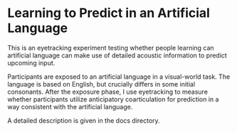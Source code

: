 # Learning to Predict in an Artificial Language

This is an eyetracking experiment testing whether people learning can artificial language can make use of detailed acoustic information to predict upcoming input.

Participants are exposed to an artificial language in a visual-world task. 
The language is based on English, but crucially differs in some initial consonants.
After the exposure phase, I use eyetracking to measure whether participants utilize anticipatory coarticulation for prediction in a way consistent with the artificial language.

A detailed description is given in the docs directory.

